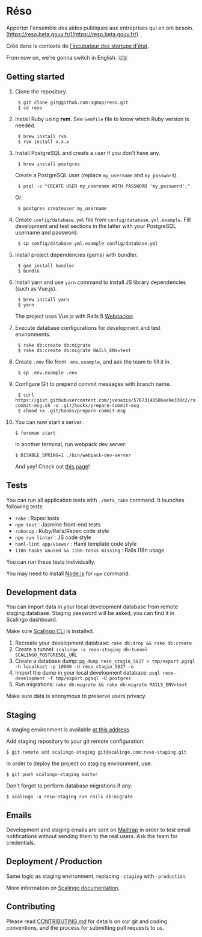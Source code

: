 # Réso

Apporter l'ensemble des aides publiques aux entreprises qui en ont besoin. [https://reso.beta.gouv.fr/](https://reso.beta.gouv.fr/)

Créé dans le contexte de [l'incubateur des startups d'état](https://beta.gouv.fr/).

From now on, we're gonna switch in English. 🇬🇧

## Getting started

1. Clone the repository.

        $ git clone git@github.com:sgmap/reso.git
        $ cd reso

2. Install Ruby using **rvm**. See `Gemfile` file to know which Ruby version is needed.

        $ brew install rvm
        $ rvm install x.x.x

3. Install PostgreSQL and create a user if you don't have any.

        $ brew install postgres

    Create a PostgreSQL user (replace `my_username` and `my_password`).

        $ psql -c "CREATE USER my_username WITH PASSWORD 'my_password';"

    Or:

        $ postgres createuser my_username

4. Create `config/database.yml` file from `config/database.yml.example`. Fill development and test sections in the latter with your PostgreSQL username and password.

        $ cp config/database.yml.example config/database.yml

5. Install project dependencies (gems) with bundler.

        $ gem install bundler
        $ bundle

6. Install yarn and use `yarn` command to install JS library dependencies (such as Vue.js).

        $ brew install yarn
        $ yarn

    The project uses Vue.js with Rails 5 [Webpacker](https://github.com/rails/webpacker).

7. Execute database configurations for development and test environments.

        $ rake db:create db:migrate
        $ rake db:create db:migrate RAILS_ENV=test

8. Create `.env` file from `.env.example`, and ask the team to fill it in.

        $ cp .env.example .env

9. Configure Git to prepend commit messages with branch name.

        $ curl https://gist.githubusercontent.com/jvenezia/57673140506ae9e330c2/raw/bff6973325b159254a3ba13c5cb9ac8fda8e382b/prepare-commit-msg.sh -o .git/hooks/prepare-commit-msg
        $ chmod +x .git/hooks/prepare-commit-msg

10. You can now start a server.

        $ foreman start

    In another terminal, run webpack dev server:

        $ DISABLE_SPRING=1 ./bin/webpack-dev-server

    And yay! Check out [this page](http://localhost:3000)!

## Tests

You can run all application tests with `./meta_rake` command. It launches following tests:

- `rake` : Rspec tests
- `npm test` : Jasmine front-end tests
- `rubocop` : Ruby/Rails/Rspec code style
- `npm run linter` : JS code style
- `haml-lint app/views/` : Haml template code style
- `i18n-tasks unused && i18n-tasks missing` : Rails I18n usage

You can run these tests individually.

You may need to install [Node.js](https://nodejs.org/en/download/) for `npm` command.

## Development data

You can import data in your local development database from remote staging database. Staging password will be asked, you can find it in Scalingo dashboard.

Make sure [Scalingo CLI](http://doc.scalingo.com/app/command-line-tool.html) is installed.

1. Recreate your development database: `rake db:drop && rake db:create`
2. Create a tunnel: `scalingo -a reso-staging db-tunnel SCALINGO_POSTGRESQL_URL`
3. Create a database dump: `pg_dump reso_stagin_5827 > tmp/export.pgsql  -h localhost -p 10000 -U reso_stagin_5827 -o`
4. Import the dump in your local development database: `psql reso-development -f tmp/export.pgsql -U postgres`
5. Run migrations: `rake db:migrate && rake db:migrate RAILS_ENV=test`

Make sure data is anonymous to preserve users privacy.

## Staging

A staging environment is available [at this address](http://reso-staging.scalingo.io).

Add staging repository to your git remote configuration:

    $ git remote add scalingo-staging git@scalingo.com:reso-staging.git

In order to deploy the project on staging environment, use:

    $ git push scalingo-staging master

Don't forget to perform database migrations if any:

    $ scalingo -a reso-staging run rails db:migrate

## Emails

Development and staging emails are sent on [Mailtrap](https://mailtrap.io/) in order to test email notifications without sending them to the real users. Ask the team for credentials.

## Deployment / Production

Same logic as staging environment, replacing `-staging` with `-production`.

More information on [Scalingo documentation](http://doc.scalingo.com/languages/ruby/getting-started-with-rails/).

## Contributing

Please read [CONTRIBUTING.md](CONTRIBUTING.md) for details on our git and coding conventions, and the process for submitting pull requests to us.